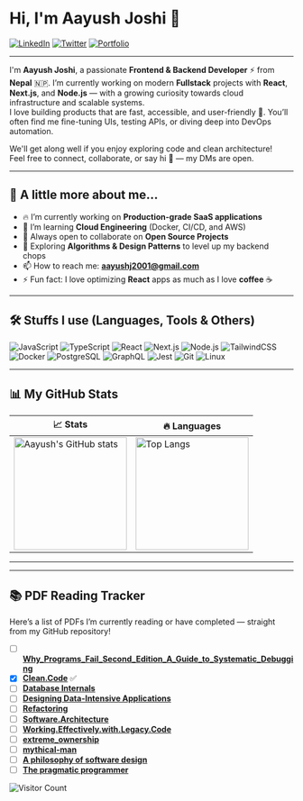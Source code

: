 # Hi, I'm Aayush Joshi 👋

<!-- Social Links -->
<p align="left">
  <a href="https://www.linkedin.com/in/aayush-joshi-dev10/" target="_blank"><img alt="LinkedIn" src="https://img.shields.io/badge/LinkedIn-0A66C2?style=for-the-badge&logo=linkedin&logoColor=white"></a>
  <a href="https://x.com/AayushJ04204134" target="_blank"><img alt="Twitter" src="https://img.shields.io/badge/Twitter-1DA1F2?style=for-the-badge&logo=twitter&logoColor=white"></a>
  <a href="https://www.joshiaayush.com.np/" target="_blank"><img alt="Portfolio" src="https://img.shields.io/badge/Portfolio-000000?style=for-the-badge&logo=vercel&logoColor=white"></a>
</p>

---

I'm **Aayush Joshi**, a passionate **Frontend & Backend Developer** ⚡ from **Nepal** 🇳🇵. I’m currently working on modern **Fullstack** projects with **React**, **Next.js**, and **Node.js** — with a growing curiosity towards cloud infrastructure and scalable systems.  
I love building products that are fast, accessible, and user-friendly 🚀. You’ll often find me fine-tuning UIs, testing APIs, or diving deep into DevOps automation.

We'll get along well if you enjoy exploring code and clean architecture!  
Feel free to connect, collaborate, or say hi 👋 — my DMs are open.

---

## 🦄 A little more about me...

- 🔥 I’m currently working on **Production-grade SaaS applications**
- 🌱 I’m learning **Cloud Engineering** (Docker, CI/CD, and AWS)
- 🤝 Always open to collaborate on **Open Source Projects**
- 🧠 Exploring **Algorithms & Design Patterns** to level up my backend chops
- 📫 How to reach me: **aayushj2001@gmail.com**
- ⚡ Fun fact: I love optimizing **React** apps as much as I love **coffee** ☕

---

## 🛠️ Stuffs I use (Languages, Tools & Others)

![JavaScript](https://img.shields.io/badge/-JavaScript-F7DF1E?style=flat-square&logo=javascript&logoColor=black)
![TypeScript](https://img.shields.io/badge/-TypeScript-3178C6?style=flat-square&logo=typescript&logoColor=white)
![React](https://img.shields.io/badge/-React-61DAFB?style=flat-square&logo=react&logoColor=black)
![Next.js](https://img.shields.io/badge/-Next.js-000000?style=flat-square&logo=nextdotjs&logoColor=white)
![Node.js](https://img.shields.io/badge/-Node.js-339933?style=flat-square&logo=node.js&logoColor=white)
![TailwindCSS](https://img.shields.io/badge/-TailwindCSS-06B6D4?style=flat-square&logo=tailwindcss&logoColor=white)
![Docker](https://img.shields.io/badge/-Docker-2496ED?style=flat-square&logo=docker&logoColor=white)
![PostgreSQL](https://img.shields.io/badge/-PostgreSQL-4169E1?style=flat-square&logo=postgresql&logoColor=white)
![GraphQL](https://img.shields.io/badge/-GraphQL-E10098?style=flat-square&logo=graphql&logoColor=white)
![Jest](https://img.shields.io/badge/-Jest-C21325?style=flat-square&logo=jest&logoColor=white)
![Git](https://img.shields.io/badge/-Git-F05032?style=flat-square&logo=git&logoColor=white)
![Linux](https://img.shields.io/badge/-Linux-FCC624?style=flat-square&logo=linux&logoColor=black)

---

## 📊 My GitHub Stats

| 📈 Stats                                                                                                                                                                                                                   | 🔥 Languages                                                                                                                                                                 |
| -------------------------------------------------------------------------------------------------------------------------------------------------------------------------------------------------------------------------- | ---------------------------------------------------------------------------------------------------------------------------------------------------------------------------- |
| <img align="center" src="https://github-readme-stats.vercel.app/api?username=aplombDev&show_icons=true&theme=radical&include_all_commits=true&count_private=true&hide=contribs" alt="Aayush's GitHub stats" height="200"/> | <img align="center" src="https://github-readme-stats.vercel.app/api/top-langs/?username=aplombDev&layout=compact&theme=radical&langs_count=5" alt="Top Langs" height="200"/> |

---

---

## 📚 PDF Reading Tracker

Here’s a list of PDFs I’m currently reading or have completed — straight from my GitHub repository!

- [ ] [**Why_Programs_Fail_Second_Edition_A_Guide_to_Systematic_Debugging**](https://github.com/aplombDev/pdf/blob/main/Andreas_Zeller_Why_Programs_Fail_Second_Edition_A_Guide_to_Systematic_Debugging__2009.pdf)  
- [x] [**Clean.Code**](https://github.com/aplombDev/pdf/blob/main/Clean.Code.A.Handbook.of.Agile.Software.Craftsmanship.pdf) ✅  
- [ ] [**Database Internals**](https://github.com/aplombDev/pdf/blob/main/Database%20Internals.pdf)
- [ ] [**Designing Data-Intensive Applications**](https://github.com/aplombDev/pdf/blob/main/Designing%20Data-Intensive%20Applications%20The%20Big%20Ideas%20Behind%20Reliable%2C%20Scalable%2C%20and%20Maintainable%20Systems%20(%20PDFDrive%20).pdf)
- [ ] [**Refactoring**](https://github.com/aplombDev/pdf/blob/main/Refactoring.Improving.the.Design.of.Existing.Code.2nd.edition.www.EBooksWorld.ir.pdf)
- [ ] [**Software.Architecture**](https://github.com/aplombDev/pdf/blob/main/Software.Architecture.The.Hard.Parts.Neal.Ford.OReilly.9781492086895.EBooksWorld.ir.pdf)
- [ ] [**Working.Effectively.with.Legacy.Code**](https://github.com/aplombDev/pdf/blob/main/Working.Effectively.with.Legacy.Code..www.EBooksWorld.ir.pdf)
- [ ] [**extreme_ownership**](https://github.com/aplombDev/pdf/blob/main/extreme_ownership__how_us_navy_seals_lead_and_win.pdf)
- [ ] [**mythical-man**](https://github.com/aplombDev/pdf/blob/main/mythical-man-month.pdf)
- [ ] [**A philosophy of software design**](https://github.com/aplombDev/pdf/blob/main/psd.pdf)
- [ ] [**The pragmatic programmer**](https://github.com/aplombDev/pdf/blob/main/the-pragmatic-programmer.pdf)

<!-- Visitor Badge (Unique Count via CountAPI) -->
<p align="left">
  <img src="https://count.getloli.com/get/@aplombDev?theme=moebooru" alt="Visitor Count"/>
</p>

